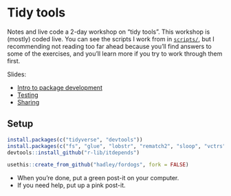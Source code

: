 
<!-- README.md is generated from README.Rmd. Please edit that file -->

# Tidy tools

<!-- badges: start -->

<!-- badges: end -->

Notes and live code a 2-day workshop on “tidy tools”. This workshop is
(mostly) coded live. You can see the scripts I work from in
[`scripts/`](scripts/), but I recommending not reading too far ahead
because you’ll find answers to some of the exercises, and you’ll learn
more if you try to work through them first.

Slides:

  - [Intro to package development](1-intro.pdf)
  - [Testing](2-testing.pdf)
  - [Sharing](3-sharing.pdf)

## Setup

``` r
install.packages(c("tidyverse", "devtools"))
install.packages(c("fs", "glue", "lobstr", "rematch2", "sloop", "vctrs"))
devtools::install_github("r-lib/itdepends")
```

``` r
usethis::create_from_github("hadley/fordogs", fork = FALSE)
```

  - When you’re done, put a green post-it on your computer.
  - If you need help, put up a pink post-it.

